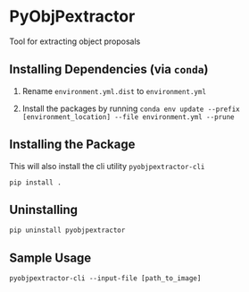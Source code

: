 # PyObjPextractor

Tool for extracting object proposals

## Installing Dependencies (via `conda`)

1. Rename `environment.yml.dist` to `environment.yml`

2. Install the packages by running `conda env update --prefix [environment_location] --file environment.yml --prune`

## Installing the Package

This will also install the cli utility `pyobjpextractor-cli`

```
pip install .
```

## Uninstalling

```
pip uninstall pyobjpextractor
```

## Sample Usage

```
pyobjpextractor-cli --input-file [path_to_image]
```
